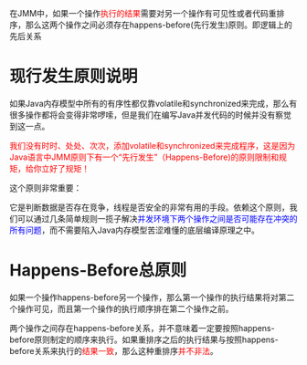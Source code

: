 在JMM中，如果一个操作<font color = 'red'>执行的结果</font>需要对另一个操作有可见性或者代码重排序，那么这两个操作之间必须存在happens-before(先行发生)原则。即逻辑上的先后关系

# 现行发生原则说明

如果Java内存模型中所有的有序性都仅靠volatile和synchronized来完成，那么有很多操作都将会变得非常啰嗦，但是我们在编写Java并发代码的时候并没有察觉到这一点。

<font color = 'red'>我们没有时时、处处、次次，添加volatile和synchronized来完成程序，这是因为Java语言中JMM原则下有一个“先行发生”（Happens-Before)的原则限制和规矩，给你立好了规矩！</font>

这个原则非常重要：

它是判断数据是否存在竞争，线程是否安全的非常有用的手段。依赖这个原则，我们可以通过几条简单规则一揽子解决<font color = 'blue'>并发环境下两个操作之间是否可能存在冲突的所有问题</font>，而不需要陷入Java内存模型苦涩难懂的底层编译原理之中。

# Happens-Before总原则

如果一个操作happens-before另一个操作，那么第一个操作的执行结果将对第二个操作可见，而且第一个操作的执行顺序排在第二个操作之前。

两个操作之间存在happens-before关系，并不意味着一定要按照happens-before原则制定的顺序来执行。如果重排序之后的执行结果与按照happens-before关系来执行的<font color = 'red'>结果一致</font>，那么这种重排序<font color = 'red'>并不非法</font>。









